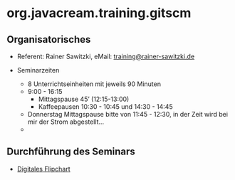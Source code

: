 # org.javacream.training.gitscm


## Organisatorisches

* Referent: Rainer Sawitzki, eMail: training@rainer-sawitzki.de

* Seminarzeiten
  * 8 Unterrichtseinheiten mit jeweils 90 Minuten
  * 9:00 - 16:15
    * Mittagspause 45’ (12:15-13:00)
    * Kaffeepausen 10:30 - 10:45 und 14:30 - 14:45
  * Donnerstag Mittagspause bitte von 11:45 - 12:30, in der Zeit wird bei mir der Strom abgestellt...
  * 
## Durchführung des Seminars

* [Digitales Flipchart](https://docs.google.com/presentation/d/12a4cLI6uRfTXFFgdnYZOHQTN9O_3kdbg5_bnj4kLRJo/edit?usp=sharing)
